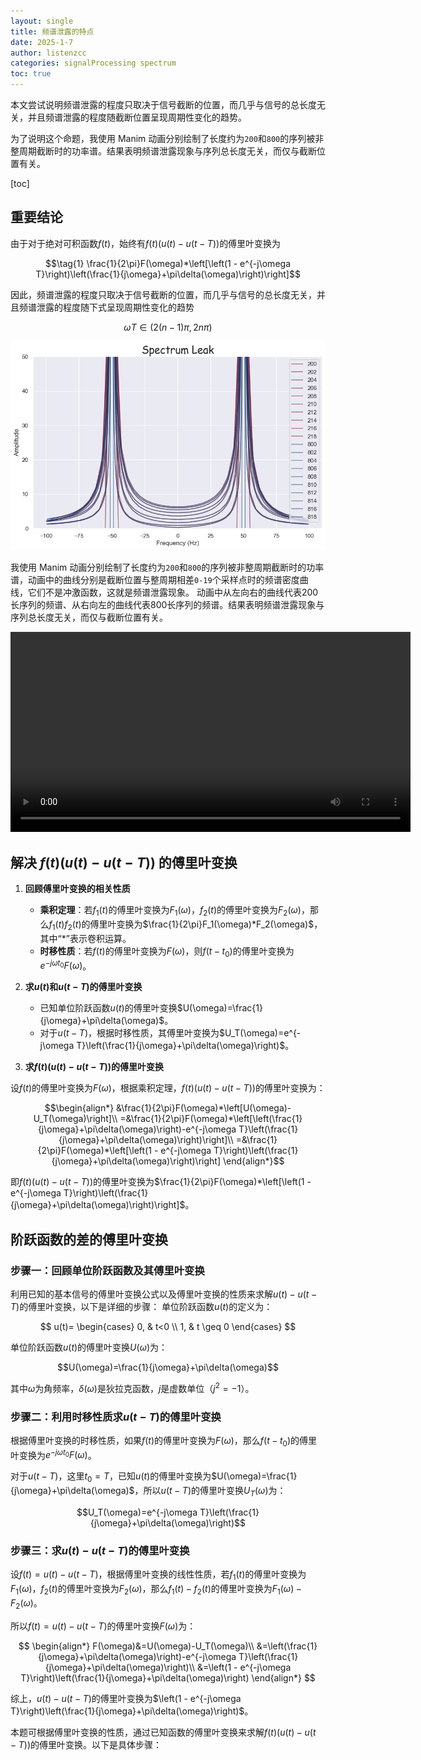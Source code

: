 ```yaml
---
layout: single
title: 频谱泄露的特点
date: 2025-1-7
author: listenzcc
categories: signalProcessing spectrum
toc: true
---
```


本文尝试说明频谱泄露的程度只取决于信号截断的位置，而几乎与信号的总长度无关，并且频谱泄露的程度随截断位置呈现周期性变化的趋势。

为了说明这个命题，我使用 Manim 动画分别绘制了长度约为`200`和`800`的序列被非整周期截断时的功率谱。结果表明频谱泄露现象与序列总长度无关，而仅与截断位置有关。

[toc]

## 重要结论

由于对于绝对可积函数$f(t)$，始终有$f(t)(u(t) - u(t - T))$的傅里叶变换为

$$\tag{1} \frac{1}{2\pi}F(\omega)*\left[\left(1 - e^{-j\omega T}\right)\left(\frac{1}{j\omega}+\pi\delta(\omega)\right)\right]$$

因此，频谱泄露的程度只取决于信号截断的位置，而几乎与信号的总长度无关，并且频谱泄露的程度随下式呈现周期性变化的趋势

$$\omega T \in (2(n-1)\pi, 2n\pi)$$

![spectrum_leak_pic1](/assets/signal-process/spectrum_leak_pic1.png)

我使用 Manim 动画分别绘制了长度约为`200`和`800`的序列被非整周期截断时的功率谱，动画中的曲线分别是截断位置与整周期相差`0-19`个采样点时的频谱密度曲线，它们不是冲激函数，这就是频谱泄露现象。
动画中从左向右的曲线代表200长序列的频谱、从右向左的曲线代表800长序列的频谱。结果表明频谱泄露现象与序列总长度无关，而仅与截断位置有关。

<video width="640" controls>
  <source src="/book/assets/SpectrumLeak.mp4" type="video/mp4">
</video>

## 解决 $f(t)(u(t)−u(t−T))$ 的傅里叶变换

1. **回顾傅里叶变换的相关性质**
    - **乘积定理**：若$f_1(t)$的傅里叶变换为$F_1(\omega)$，$f_2(t)$的傅里叶变换为$F_2(\omega)$，那么$f_1(t)f_2(t)$的傅里叶变换为$\frac{1}{2\pi}F_1(\omega)*F_2(\omega)$，其中“$*$”表示卷积运算。
    - **时移性质**：若$f(t)$的傅里叶变换为$F(\omega)$，则$f(t - t_0)$的傅里叶变换为$e^{-j\omega t_0}F(\omega)$。

2. **求$u(t)$和$u(t - T)$的傅里叶变换**
    - 已知单位阶跃函数$u(t)$的傅里叶变换$U(\omega)=\frac{1}{j\omega}+\pi\delta(\omega)$。
    - 对于$u(t - T)$，根据时移性质，其傅里叶变换为$U_T(\omega)=e^{-j\omega T}\left(\frac{1}{j\omega}+\pi\delta(\omega)\right)$。

3. **求$f(t)(u(t) - u(t - T))$的傅里叶变换**

设$f(t)$的傅里叶变换为$F(\omega)$，根据乘积定理，$f(t)(u(t) - u(t - T))$的傅里叶变换为：

$$\begin{align*}
&\frac{1}{2\pi}F(\omega)*\left[U(\omega)-U_T(\omega)\right]\\
=&\frac{1}{2\pi}F(\omega)*\left[\left(\frac{1}{j\omega}+\pi\delta(\omega)\right)-e^{-j\omega T}\left(\frac{1}{j\omega}+\pi\delta(\omega)\right)\right]\\
=&\frac{1}{2\pi}F(\omega)*\left[\left(1 - e^{-j\omega T}\right)\left(\frac{1}{j\omega}+\pi\delta(\omega)\right)\right]
\end{align*}$$

即$f(t)(u(t) - u(t - T))$的傅里叶变换为$\frac{1}{2\pi}F(\omega)*\left[\left(1 - e^{-j\omega T}\right)\left(\frac{1}{j\omega}+\pi\delta(\omega)\right)\right]$。

## 阶跃函数的差的傅里叶变换

### 步骤一：回顾单位阶跃函数及其傅里叶变换

利用已知的基本信号的傅里叶变换公式以及傅里叶变换的性质来求解$u(t) - u(t - T)$的傅里叶变换，以下是详细的步骤：
单位阶跃函数$u(t)$的定义为：

$$
u(t)=
\begin{cases}
0, & t<0 \\
1, & t \geq 0
\end{cases}
$$

单位阶跃函数$u(t)$的傅里叶变换$U(\omega)$为：

$$U(\omega)=\frac{1}{j\omega}+\pi\delta(\omega)$$

其中$\omega$为角频率，$\delta(\omega)$是狄拉克函数，$j$是虚数单位（$j^2 = -1$）。

### 步骤二：利用时移性质求$u(t - T)$的傅里叶变换

根据傅里叶变换的时移性质，如果$f(t)$的傅里叶变换为$F(\omega)$，那么$f(t - t_0)$的傅里叶变换为$e^{-j\omega t_0}F(\omega)$。

对于$u(t - T)$，这里$t_0 = T$，已知$u(t)$的傅里叶变换为$U(\omega)=\frac{1}{j\omega}+\pi\delta(\omega)$，所以$u(t - T)$的傅里叶变换$U_T(\omega)$为：

$$U_T(\omega)=e^{-j\omega T}\left(\frac{1}{j\omega}+\pi\delta(\omega)\right)$$

### 步骤三：求$u(t) - u(t - T)$的傅里叶变换

设$f(t)=u(t) - u(t - T)$，根据傅里叶变换的线性性质，若$f_1(t)$的傅里叶变换为$F_1(\omega)$，$f_2(t)$的傅里叶变换为$F_2(\omega)$，那么$f_1(t) - f_2(t)$的傅里叶变换为$F_1(\omega) - F_2(\omega)$。

所以$f(t)=u(t) - u(t - T)$的傅里叶变换$F(\omega)$为：

$$
\begin{align*}
F(\omega)&=U(\omega)-U_T(\omega)\\
&=\left(\frac{1}{j\omega}+\pi\delta(\omega)\right)-e^{-j\omega T}\left(\frac{1}{j\omega}+\pi\delta(\omega)\right)\\
&=\left(1 - e^{-j\omega T}\right)\left(\frac{1}{j\omega}+\pi\delta(\omega)\right)
\end{align*}
$$

综上，$u(t) - u(t - T)$的傅里叶变换为$\left(1 - e^{-j\omega T}\right)\left(\frac{1}{j\omega}+\pi\delta(\omega)\right)$。 

本题可根据傅里叶变换的性质，通过已知函数的傅里叶变换来求解$f(t)(u(t) - u(t - T))$的傅里叶变换。以下是具体步骤：
